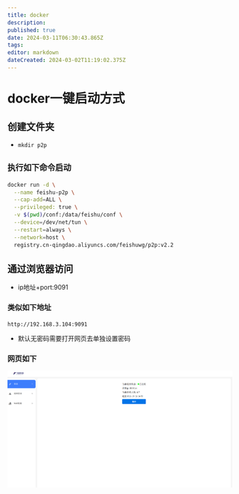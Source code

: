 ```yaml
---
title: docker
description: 
published: true
date: 2024-03-11T06:30:43.865Z
tags: 
editor: markdown
dateCreated: 2024-03-02T11:19:02.375Z
---
```


# docker一键启动方式
## 创建文件夹
* `mkdir p2p`
## `执行如下命令启动`
```bash
docker run -d \
  --name feishu-p2p \
  --cap-add=ALL \
  --privileged: true \
  -v $(pwd)/conf:/data/feishu/conf \
  --device=/dev/net/tun \
  --restart=always \
  --network=host \
  registry.cn-qingdao.aliyuncs.com/feishuwg/p2p:v2.2
```
## 通过浏览器访问
* ip地址+port:9091  

### 类似如下地址
`http://192.168.3.104:9091`
* 默认无密码需要打开网页去单独设置密码
### 网页如下
![](images/2024-03-10-21-27-16.png)